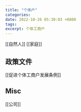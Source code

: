 ```yaml
---
title: "个体户"
categories: 
date: 2022-10-26 05:30:03 +0800
tags: 
excerpt: 个体工商户
---
```


[[自然人]]
[[家庭]]


## 政策文件

[[促进个体工商户发展条例]]


## Misc

[[公司]]

